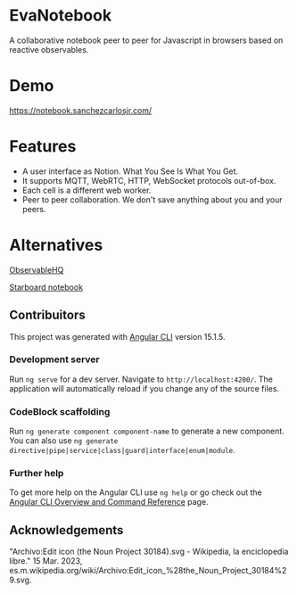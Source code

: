 # EvaNotebook
A collaborative notebook peer to peer for Javascript in browsers based on reactive observables.

# Demo
https://notebook.sanchezcarlosjr.com/

# Features
* A user interface as Notion. What You See Is What You Get.
* It supports MQTT, WebRTC, HTTP, WebSocket protocols out-of-box.
* Each cell is a different web worker.
* Peer to peer collaboration. We don't save anything about you and your peers.


# Alternatives
[ObservableHQ](https://observablehq.com/)

[Starboard notebook](https://github.com/gzuidhof/starboard-notebook)



## Contribuitors
This project was generated with [Angular CLI](https://github.com/angular/angular-cli) version 15.1.5.

### Development server

Run `ng serve` for a dev server. Navigate to `http://localhost:4200/`. The application will automatically reload if you change any of the source files.

### CodeBlock scaffolding

Run `ng generate component component-name` to generate a new component. You can also use `ng generate directive|pipe|service|class|guard|interface|enum|module`.

### Further help

To get more help on the Angular CLI use `ng help` or go check out the [Angular CLI Overview and Command Reference](https://angular.io/cli) page.

## Acknowledgements
"Archivo:Edit icon (the Noun Project 30184).svg - Wikipedia, la enciclopedia libre." 15 Mar. 2023, es.m.wikipedia.org/wiki/Archivo:Edit_icon_%28the_Noun_Project_30184%29.svg.
